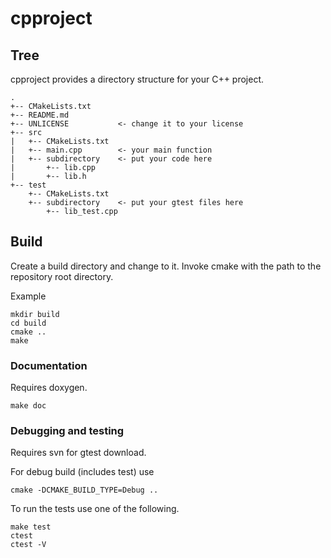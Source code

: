 cpproject
=========

Tree
----

cpproject provides a directory structure for your C++ project.

    .
    +-- CMakeLists.txt
    +-- README.md
    +-- UNLICENSE           <- change it to your license
    +-- src
    |   +-- CMakeLists.txt
    |   +-- main.cpp        <- your main function
    |   +-- subdirectory    <- put your code here
    |       +-- lib.cpp
    |       +-- lib.h
    +-- test
        +-- CMakeLists.txt
        +-- subdirectory    <- put your gtest files here
            +-- lib_test.cpp


Build
-----

Create a build directory and change to it. Invoke cmake with the path to the
repository root directory.

Example

    mkdir build
    cd build
    cmake ..
    make

### Documentation

Requires doxygen.

    make doc

### Debugging and testing

Requires svn for gtest download.

For debug build (includes test) use

    cmake -DCMAKE_BUILD_TYPE=Debug ..

To run the tests use one of the following.

    make test
    ctest
    ctest -V
